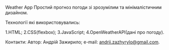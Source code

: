 Weather App
Простий прогноз погоди зі зрозумілим та мінімалістичним дизайном.

Технології які використовувались:

1.HTML;
2.CSS(flexbox);
3.JavaScript;
4.OpenWeatherAPI(дані про погоду).

Контакти:
Автор: Андрій Зажирило;
e-mail: andrii.zazhyrylo@gmail.com.

